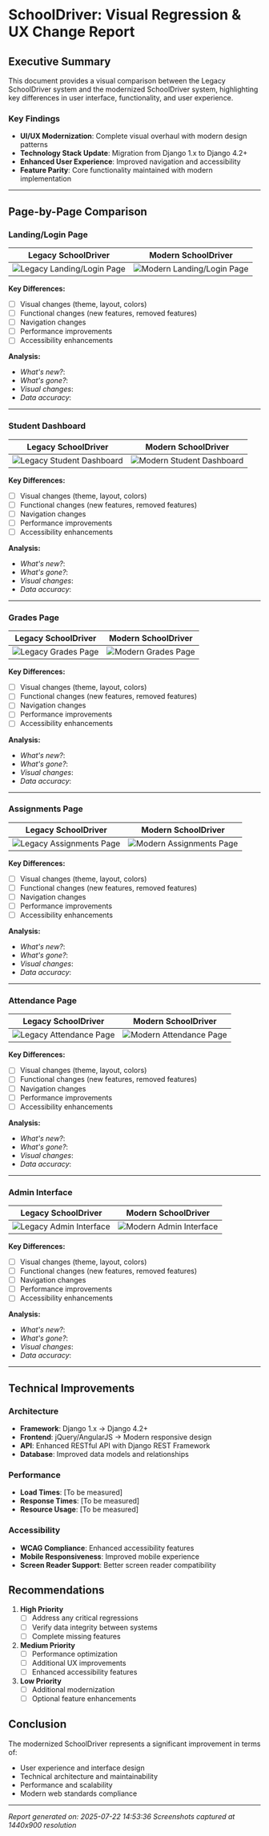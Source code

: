 # SchoolDriver: Visual Regression & UX Change Report

## Executive Summary

This document provides a visual comparison between the Legacy SchoolDriver system and the modernized SchoolDriver system, highlighting key differences in user interface, functionality, and user experience.

### Key Findings
- **UI/UX Modernization**: Complete visual overhaul with modern design patterns
- **Technology Stack Update**: Migration from Django 1.x to Django 4.2+
- **Enhanced User Experience**: Improved navigation and accessibility
- **Feature Parity**: Core functionality maintained with modern implementation

---

## Page-by-Page Comparison


### Landing/Login Page

| Legacy SchoolDriver | Modern SchoolDriver |
|:---:|:---:|
| ![Legacy Landing/Login Page](screenshots/legacy_login.png) | ![Modern Landing/Login Page](screenshots/modern_login.png) |

**Key Differences:**
- [ ] Visual changes (theme, layout, colors)
- [ ] Functional changes (new features, removed features)
- [ ] Navigation changes
- [ ] Performance improvements
- [ ] Accessibility enhancements

**Analysis:**
- *What's new?*: 
- *What's gone?*: 
- *Visual changes*: 
- *Data accuracy*: 

---

### Student Dashboard

| Legacy SchoolDriver | Modern SchoolDriver |
|:---:|:---:|
| ![Legacy Student Dashboard](screenshots/legacy_dashboard.png) | ![Modern Student Dashboard](screenshots/modern_dashboard.png) |

**Key Differences:**
- [ ] Visual changes (theme, layout, colors)
- [ ] Functional changes (new features, removed features)
- [ ] Navigation changes
- [ ] Performance improvements
- [ ] Accessibility enhancements

**Analysis:**
- *What's new?*: 
- *What's gone?*: 
- *Visual changes*: 
- *Data accuracy*: 

---

### Grades Page

| Legacy SchoolDriver | Modern SchoolDriver |
|:---:|:---:|
| ![Legacy Grades Page](screenshots/legacy_grades.png) | ![Modern Grades Page](screenshots/modern_grades.png) |

**Key Differences:**
- [ ] Visual changes (theme, layout, colors)
- [ ] Functional changes (new features, removed features)
- [ ] Navigation changes
- [ ] Performance improvements
- [ ] Accessibility enhancements

**Analysis:**
- *What's new?*: 
- *What's gone?*: 
- *Visual changes*: 
- *Data accuracy*: 

---

### Assignments Page

| Legacy SchoolDriver | Modern SchoolDriver |
|:---:|:---:|
| ![Legacy Assignments Page](screenshots/legacy_assignments.png) | ![Modern Assignments Page](screenshots/modern_assignments.png) |

**Key Differences:**
- [ ] Visual changes (theme, layout, colors)
- [ ] Functional changes (new features, removed features)
- [ ] Navigation changes
- [ ] Performance improvements
- [ ] Accessibility enhancements

**Analysis:**
- *What's new?*: 
- *What's gone?*: 
- *Visual changes*: 
- *Data accuracy*: 

---

### Attendance Page

| Legacy SchoolDriver | Modern SchoolDriver |
|:---:|:---:|
| ![Legacy Attendance Page](screenshots/legacy_attendance.png) | ![Modern Attendance Page](screenshots/modern_attendance.png) |

**Key Differences:**
- [ ] Visual changes (theme, layout, colors)
- [ ] Functional changes (new features, removed features)
- [ ] Navigation changes
- [ ] Performance improvements
- [ ] Accessibility enhancements

**Analysis:**
- *What's new?*: 
- *What's gone?*: 
- *Visual changes*: 
- *Data accuracy*: 

---

### Admin Interface

| Legacy SchoolDriver | Modern SchoolDriver |
|:---:|:---:|
| ![Legacy Admin Interface](screenshots/legacy_admin.png) | ![Modern Admin Interface](screenshots/modern_admin.png) |

**Key Differences:**
- [ ] Visual changes (theme, layout, colors)
- [ ] Functional changes (new features, removed features)
- [ ] Navigation changes
- [ ] Performance improvements
- [ ] Accessibility enhancements

**Analysis:**
- *What's new?*: 
- *What's gone?*: 
- *Visual changes*: 
- *Data accuracy*: 

---

## Technical Improvements

### Architecture
- **Framework**: Django 1.x → Django 4.2+
- **Frontend**: jQuery/AngularJS → Modern responsive design
- **API**: Enhanced RESTful API with Django REST Framework
- **Database**: Improved data models and relationships

### Performance
- **Load Times**: [To be measured]
- **Response Times**: [To be measured]
- **Resource Usage**: [To be measured]

### Accessibility
- **WCAG Compliance**: Enhanced accessibility features
- **Mobile Responsiveness**: Improved mobile experience
- **Screen Reader Support**: Better screen reader compatibility

## Recommendations

1. **High Priority**
   - [ ] Address any critical regressions
   - [ ] Verify data integrity between systems
   - [ ] Complete missing features

2. **Medium Priority**
   - [ ] Performance optimization
   - [ ] Additional UX improvements
   - [ ] Enhanced accessibility features

3. **Low Priority**
   - [ ] Additional modernization
   - [ ] Optional feature enhancements

## Conclusion

The modernized SchoolDriver represents a significant improvement in terms of:
- User experience and interface design
- Technical architecture and maintainability
- Performance and scalability
- Modern web standards compliance

---

*Report generated on: 2025-07-22 14:53:36*
*Screenshots captured at 1440x900 resolution*
